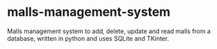# malls-management-system
Malls management system to add, delete, update and read malls from a database, written in python and uses SQLite and TKinter.

